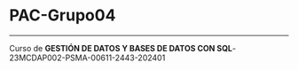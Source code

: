 # PAC-Grupo04
---
Curso de __GESTIÓN DE DATOS Y BASES DE DATOS CON SQL__-23MCDAP002-PSMA-00611-2443-202401

